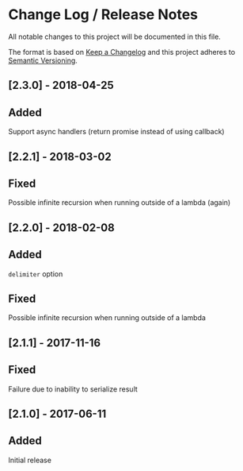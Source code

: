 # Change Log /  Release Notes
All notable changes to this project will be documented in this file.

The format is based on [Keep a Changelog](http://keepachangelog.com/)
and this project adheres to [Semantic Versioning](http://semver.org/).


## [2.3.0] - 2018-04-25
## Added
Support async handlers (return promise instead of using callback)

## [2.2.1] - 2018-03-02
## Fixed
Possible infinite recursion when running outside of a lambda (again)

## [2.2.0] - 2018-02-08
## Added
`delimiter` option
## Fixed
Possible infinite recursion when running outside of a lambda

## [2.1.1] - 2017-11-16
## Fixed
Failure due to inability to serialize result

## [2.1.0] - 2017-06-11
## Added
Initial release
